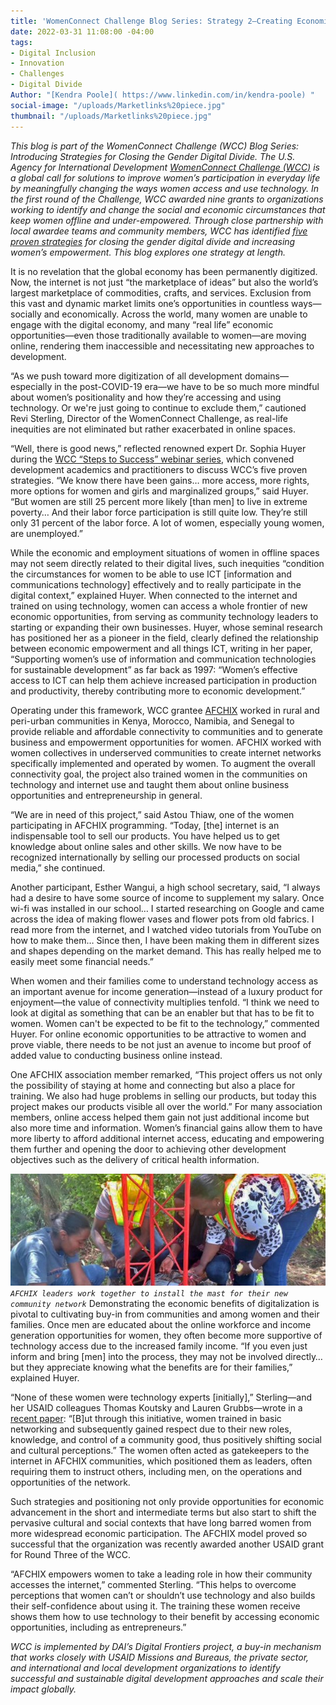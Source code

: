 ```yaml
---
title: 'WomenConnect Challenge Blog Series: Strategy 2—Creating Economic Opportunities'
date: 2022-03-31 11:08:00 -04:00
tags:
- Digital Inclusion
- Innovation
- Challenges
- Digital Divide
Author: "[Kendra Poole]( https://www.linkedin.com/in/kendra-poole) "
social-image: "/uploads/Marketlinks%20piece.jpg"
thumbnail: "/uploads/Marketlinks%20piece.jpg"
---
```


*This blog is part of the WomenConnect Challenge (WCC) Blog Series: Introducing Strategies for Closing the Gender Digital Divide. The U.S. Agency for International Development [WomenConnect Challenge (WCC)](https://www.womenconnectchallenge.org/) is a global call for solutions to improve women’s participation in everyday life by meaningfully changing the ways women access and use technology. In the first round of the Challenge, WCC awarded nine grants to organizations working to identify and change the social and economic circumstances that keep women offline and under-empowered. Through close partnership with local awardee teams and community members, WCC has identified [five proven strategies](https://womenconnectchallenge.s3.amazonaws.com/media/uploads/proven_strategies_digitalgenderdivide_final.pdf) for closing the gender digital divide and increasing women’s empowerment. This blog explores one strategy at length.*

It is no revelation that the global economy has been permanently digitized. Now, the internet is not just “the marketplace of ideas” but also the world’s largest marketplace of commodities, crafts, and services. Exclusion from this vast and dynamic market limits one’s opportunities in countless ways—socially and economically. Across the world, many women are unable to engage with the digital economy, and many “real life” economic opportunities—even those traditionally available to women—are moving online, rendering them inaccessible and necessitating new approaches to development.

<!--more-->

“As we push toward more digitization of all development domains—especially in the post-COVID-19 era—we have to be so much more mindful about women’s positionality and how they’re accessing and using technology. Or we're just going to continue to exclude them,” cautioned Revi Sterling, Director of the WomenConnect Challenge, as real-life inequities are not eliminated but rather exacerbated in online spaces.

“Well, there is good news,” reflected renowned expert Dr. Sophia Huyer during the [WCC “Steps to Success” webinar series](https://www.youtube.com/watch?v=7QTvVGlD38Y), which convened development academics and practitioners to discuss WCC’s five proven strategies. “We know there have been gains… more access, more rights, more options for women and girls and marginalized groups,” said Huyer. “But women are still 25 percent more likely \[than men\] to live in extreme poverty… And their labor force participation is still quite low. They’re still only 31 percent of the labor force. A lot of women, especially young women, are unemployed.”

While the economic and employment situations of women in offline spaces may not seem directly related to their digital lives, such inequities “condition the circumstances for women to be able to use ICT \[information and communications technology\] effectively and to really participate in the digital context,” explained Huyer. When connected to the internet and trained on using technology, women can access a whole frontier of new economic opportunities, from serving as community technology leaders to starting or expanding their own businesses. Huyer, whose seminal research has positioned her as a pioneer in the field, clearly defined the relationship between economic empowerment and all things ICT, writing in her paper, “Supporting women’s use of information and communication technologies for sustainable development” as far back as 1997: “Women’s effective access to ICT can help them achieve increased participation in production and productivity, thereby contributing more to economic development.”

Operating under this framework, WCC grantee [AFCHIX](http://www.afchix.org/) worked in rural and peri-urban communities in Kenya, Morocco, Namibia, and Senegal to provide reliable and affordable connectivity to communities and to generate business and empowerment opportunities for women. AFCHIX worked with women collectives in underserved communities to create internet networks specifically implemented and operated by women. To augment the overall connectivity goal, the project also trained women in the communities on technology and internet use and taught them about online business opportunities and entrepreneurship in general.

“We are in need of this project,” said Astou Thiaw, one of the women participating in AFCHIX programming. “Today, \[the\] internet is an indispensable tool to sell our products. You have helped us to get knowledge about online sales and other skills. We now have to be recognized internationally by selling our processed products on social media,” she continued.

Another participant, Esther Wangui, a high school secretary, said, “I always had a desire to have some source of income to supplement my salary. Once wi-fi was installed in our school… I started researching on Google and came across the idea of making flower vases and flower pots from old fabrics. I read more from the internet, and I watched video tutorials from YouTube on how to make them… Since then, I have been making them in different sizes and shapes depending on the market demand. This has really helped me to easily meet some financial needs.”

When women and their families come to understand technology access as an important avenue for income generation—instead of a luxury product for enjoyment—the value of connectivity multiplies tenfold. “I think we need to look at digital as something that can be an enabler but that has to be fit to women. Women can't be expected to be fit to the technology,” commented Huyer. For online economic opportunities to be attractive to women and prove viable, there needs to be not just an avenue to income but proof of added value to conducting business online instead.

One AFCHIX association member remarked, “This project offers us not only the possibility of staying at home and connecting but also a place for training. We also had huge problems in selling our products, but today this project makes our products visible all over the world.” For many association members, online access helped them gain not just additional income but also more time and information. Women’s financial gains allow them to have more liberty to afford additional internet access, educating and empowering them further and opening the door to achieving other development objectives such as the delivery of critical health information.

![AFCHIX leaders.jpg](/uploads/AFCHIX%20leaders.jpg)*`AFCHIX leaders work together to install the mast for their new community network`*
Demonstrating the economic benefits of digitalization is pivotal to cultivating buy-in from communities and among women and their families. Once men are educated about the online workforce and income generation opportunities for women, they often become more supportive of technology access due to the increased family income. “If you even just inform and bring \[men\] into the process, they may not be involved directly… but they appreciate knowing what the benefits are for their families,” explained Huyer.

“None of these women were technology experts \[initially\],” Sterling—and her USAID colleagues Thomas Koutsky and Lauren Grubbs—wrote in a [recent paper](https://papers.ssrn.com/sol3/papers.cfm?abstract_id=3749643): “\[B\]ut through this initiative, women trained in basic networking and subsequently gained respect due to their new roles, knowledge, and control of a community good, thus positively shifting social and cultural perceptions.” The women often acted as gatekeepers to the internet in AFCHIX communities, which positioned them as leaders, often requiring them to instruct others, including men, on the operations and opportunities of the network.

Such strategies and positioning not only provide opportunities for economic advancement in the short and intermediate terms but also start to shift the pervasive cultural and social contexts that have long barred women from more widespread economic participation. The AFCHIX model proved so successful that the organization was recently awarded another USAID grant for Round Three of the WCC.

“AFCHIX empowers women to take a leading role in how their community accesses the internet,” commented Sterling. “This helps to overcome perceptions that women can’t or shouldn’t use technology and also builds their self-confidence about using it. The training these women receive shows them how to use technology to their benefit by accessing economic opportunities, including as entrepreneurs.”

*WCC is implemented by DAI’s Digital Frontiers project, a buy-in mechanism that works closely with USAID Missions and Bureaus, the private sector, and international and local development organizations to identify successful and sustainable digital development approaches and scale their impact globally.*